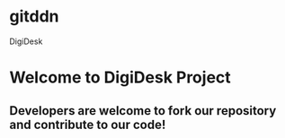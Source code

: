 gitddn
======

DigiDesk

<h1> Welcome to DigiDesk Project</h1>

<h2>Developers are welcome to fork our repository and contribute to our code!</h2>

